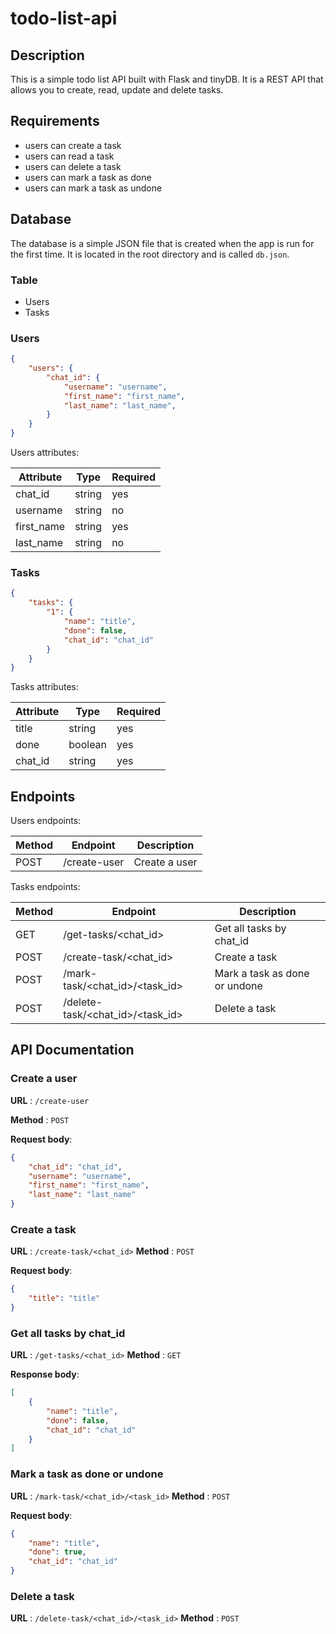 # todo-list-api

## Description

This is a simple todo list API built with Flask and tinyDB. It is a REST API that allows you to create, read, update and delete tasks.

## Requirements

- users can create a task
- users can read a task
- users can delete a task
- users can mark a task as done
- users can mark a task as undone

## Database

The database is a simple JSON file that is created when the app is run for the first time. It is located in the root directory and is called `db.json`.

### Table

- Users
- Tasks

### Users

```json
{
    "users": {
        "chat_id": {
            "username": "username",
            "first_name": "first_name",
            "last_name": "last_name",
        }
    }
}
```

Users attributes:

| Attribute  | Type   | Required |
| ---------- | ------ | -------- |
| chat_id    | string | yes      |
| username   | string | no       |
| first_name | string | yes      |
| last_name  | string | no       |

### Tasks

```json
{
    "tasks": {
        "1": {
            "name": "title",
            "done": false,
            "chat_id": "chat_id"
        }
    }
}
```

Tasks attributes:

| Attribute   | Type    | Required |
| ----------- | ------- | -------- |
| title       | string  | yes      |
| done        | boolean | yes      |
| chat_id     | string  | yes      |

## Endpoints

Users endpoints:

| Method | Endpoint | Description |
| ------ | -------- | ----------- |
| POST   | /create-user   | Create a user |

Tasks endpoints:

| Method | Endpoint | Description |
| ------ | -------- | ----------- |
| GET    | /get-tasks/<chat_id>   | Get all tasks by chat_id |
| POST   | /create-task/<chat_id>  | Create a task |
| POST    | /mark-task/<chat_id>/<task_id> | Mark a task as done or undone |
| POST    | /delete-task/<chat_id>/<task_id> | Delete a task |

## API Documentation

### Create a user

**URL** : `/create-user`

**Method** : `POST`

**Request body**:

```json
{
    "chat_id": "chat_id",
    "username": "username",
    "first_name": "first_name",
    "last_name": "last_name"
}
```

### Create a task

**URL** : `/create-task/<chat_id>`
**Method** : `POST`

**Request body**:

```json
{
    "title": "title"
}
```

### Get all tasks by chat_id

**URL** : `/get-tasks/<chat_id>`
**Method** : `GET`

**Response body**:

```json
[
    {
        "name": "title",
        "done": false,
        "chat_id": "chat_id"
    }
]
```

### Mark a task as done or undone

**URL** : `/mark-task/<chat_id>/<task_id>`
**Method** : `POST`

**Request body**:

```json
{
    "name": "title",
    "done": true,
    "chat_id": "chat_id"
}
```

### Delete a task

**URL** : `/delete-task/<chat_id>/<task_id>`
**Method** : `POST`
